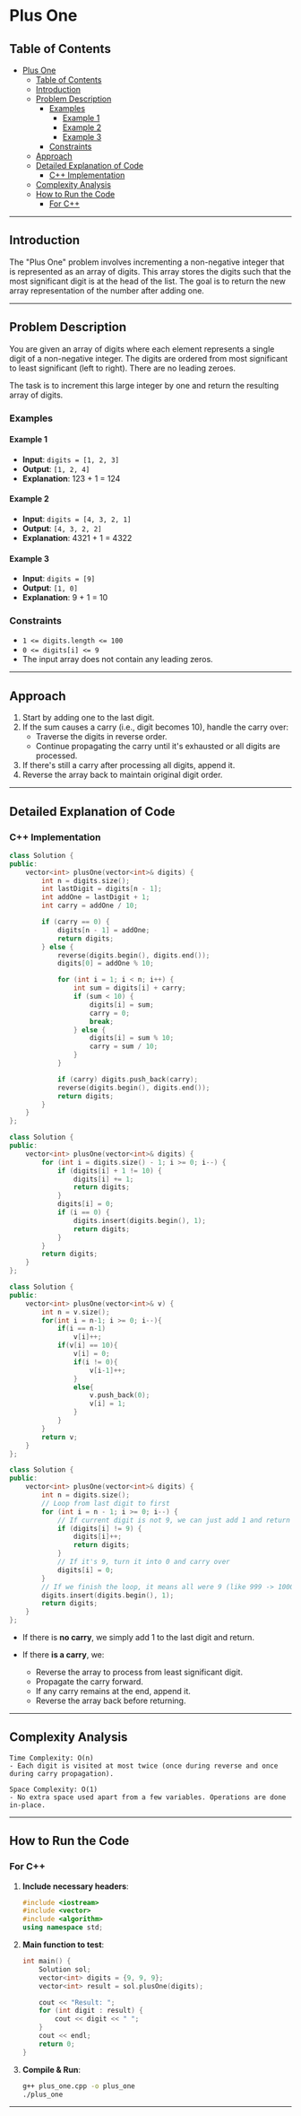 # Plus One

## Table of Contents

- [Plus One](#plus-one)
  - [Table of Contents](#table-of-contents)
  - [Introduction](#introduction)
  - [Problem Description](#problem-description)
    - [Examples](#examples)
      - [Example 1](#example-1)
      - [Example 2](#example-2)
      - [Example 3](#example-3)
    - [Constraints](#constraints)
  - [Approach](#approach)
  - [Detailed Explanation of Code](#detailed-explanation-of-code)
    - [C++ Implementation](#c-implementation)
  - [Complexity Analysis](#complexity-analysis)
  - [How to Run the Code](#how-to-run-the-code)
    - [For C++](#for-c)

---

## Introduction

The "Plus One" problem involves incrementing a non-negative integer that is represented as an array of digits. This array stores the digits such that the most significant digit is at the head of the list. The goal is to return the new array representation of the number after adding one.

---

## Problem Description

You are given an array of digits where each element represents a single digit of a non-negative integer. The digits are ordered from most significant to least significant (left to right). There are no leading zeroes.

The task is to increment this large integer by one and return the resulting array of digits.

### Examples

#### Example 1

- **Input**: `digits = [1, 2, 3]`
- **Output**: `[1, 2, 4]`
- **Explanation**: 123 + 1 = 124

#### Example 2

- **Input**: `digits = [4, 3, 2, 1]`
- **Output**: `[4, 3, 2, 2]`
- **Explanation**: 4321 + 1 = 4322

#### Example 3

- **Input**: `digits = [9]`
- **Output**: `[1, 0]`
- **Explanation**: 9 + 1 = 10

### Constraints

- `1 <= digits.length <= 100`
- `0 <= digits[i] <= 9`
- The input array does not contain any leading zeros.

---

## Approach

1. Start by adding one to the last digit.
2. If the sum causes a carry (i.e., digit becomes 10), handle the carry over:
   - Traverse the digits in reverse order.
   - Continue propagating the carry until it's exhausted or all digits are processed.
3. If there's still a carry after processing all digits, append it.
4. Reverse the array back to maintain original digit order.

---

## Detailed Explanation of Code

### C++ Implementation

```cpp
class Solution {
public:
    vector<int> plusOne(vector<int>& digits) {
        int n = digits.size();
        int lastDigit = digits[n - 1];
        int addOne = lastDigit + 1;
        int carry = addOne / 10;

        if (carry == 0) {
            digits[n - 1] = addOne;
            return digits;
        } else {
            reverse(digits.begin(), digits.end());
            digits[0] = addOne % 10;

            for (int i = 1; i < n; i++) {
                int sum = digits[i] + carry;
                if (sum < 10) {
                    digits[i] = sum;
                    carry = 0;
                    break;
                } else {
                    digits[i] = sum % 10;
                    carry = sum / 10;
                }
            }

            if (carry) digits.push_back(carry);
            reverse(digits.begin(), digits.end());
            return digits;
        }
    }
};
```

```cpp
class Solution {
public:
    vector<int> plusOne(vector<int>& digits) {
        for (int i = digits.size() - 1; i >= 0; i--) {
            if (digits[i] + 1 != 10) {
                digits[i] += 1;
                return digits;
            }
            digits[i] = 0;
            if (i == 0) {
                digits.insert(digits.begin(), 1);
                return digits;
            }
        }
        return digits;
    }
};
```

```cpp
class Solution {
public:
    vector<int> plusOne(vector<int>& v) {
        int n = v.size();
        for(int i = n-1; i >= 0; i--){
            if(i == n-1)
                v[i]++;
            if(v[i] == 10){
                v[i] = 0;
                if(i != 0){
                    v[i-1]++;
                }
                else{
                    v.push_back(0);
                    v[i] = 1;
                }
            }
        }
        return v;
    }
};
```

```cpp
class Solution {
public:
    vector<int> plusOne(vector<int>& digits) {
        int n = digits.size();
        // Loop from last digit to first
        for (int i = n - 1; i >= 0; i--) {
            // If current digit is not 9, we can just add 1 and return
            if (digits[i] != 9) {
                digits[i]++;
                return digits;
            }
            // If it's 9, turn it into 0 and carry over
            digits[i] = 0;
        }
        // If we finish the loop, it means all were 9 (like 999 -> 1000)
        digits.insert(digits.begin(), 1);
        return digits;
    }
};
```

- If there is **no carry**, we simply add 1 to the last digit and return.
- If there **is a carry**, we:

  - Reverse the array to process from least significant digit.
  - Propagate the carry forward.
  - If any carry remains at the end, append it.
  - Reverse the array back before returning.

---

## Complexity Analysis

```text
Time Complexity: O(n)
- Each digit is visited at most twice (once during reverse and once during carry propagation).

Space Complexity: O(1)
- No extra space used apart from a few variables. Operations are done in-place.
```

---

## How to Run the Code

### For C++

1. **Include necessary headers**:

   ```cpp
   #include <iostream>
   #include <vector>
   #include <algorithm>
   using namespace std;
   ```

2. **Main function to test**:

   ```cpp
   int main() {
       Solution sol;
       vector<int> digits = {9, 9, 9};
       vector<int> result = sol.plusOne(digits);

       cout << "Result: ";
       for (int digit : result) {
           cout << digit << " ";
       }
       cout << endl;
       return 0;
   }
   ```

3. **Compile & Run**:

   ```sh
   g++ plus_one.cpp -o plus_one
   ./plus_one
   ```

---
